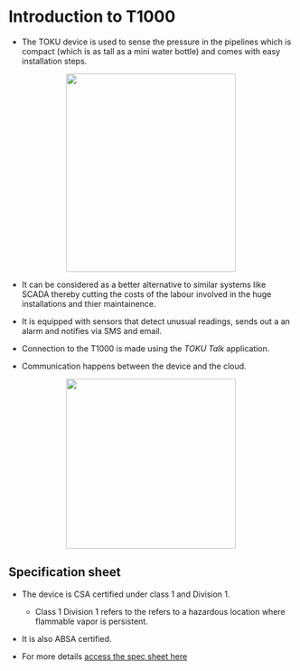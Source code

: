 # Introduction to T1000

- The TOKU device is used to sense the pressure in the pipelines which is compact
(which is as tall as a mini water bottle) and comes with easy installation steps.

<p align="center">
  <img width="300" height="350" src="https://i2.wp.com/www.tokusystems.com/wp-content/uploads/2021/01/T1000-1-e1611961647472.png?w=680&ssl=1">
</p>

- It can be considered as a better alternative to similar systems like SCADA thereby
cutting the costs of  the labour involved in the huge installations and thier maintainence.

- It is equipped with sensors that detect unusual readings, sends out a an alarm
and notifies via SMS and email.

- Connection to the T1000 is made using the *TOKU Talk* application.

- Communication happens between the device and the cloud.

<p align="center">
  <img width="300" height="300" src="https://www.tokusystems.com/wp-content/uploads/2021/05/1.-Product-no-background-cropped-2048x944.png">
</p>

## Specification sheet

- The device is CSA certified under class 1 and Division 1.
    - Class 1 Division 1 refers to the  refers to a hazardous location where
    flammable vapor is persistent.
- It is also ABSA certified.

- For more details [access the spec sheet here](https://tokuindustry.com/wp-content/uploads/2020/07/Specifications-July-9-2020.pdf)
